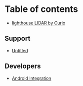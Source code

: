 # Table of contents

* [lighthouse LIDAR by Curio](README.md)

## Support

* [Untitled](support/untitled.md)

## Developers

* [Android Integration](developers/android-integration.md)

